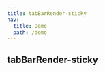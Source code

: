 ```yaml
---
title: tabBarRender-sticky
nav:
  title: Demo
  path: /demo
---
```


## tabBarRender-sticky

<code src="../examples/tabBarRender-sticky.tsx"></code>